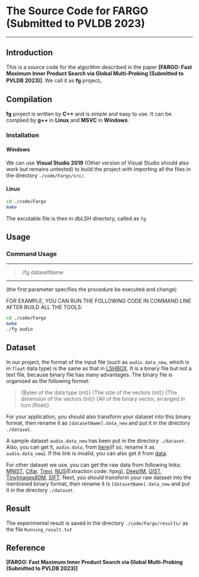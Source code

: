 # The Source Code for FARGO (Submitted to PVLDB 2023)
-----------------------------------------------------------------------------------------------------------------
## Introduction
This is a source code for the algorithm described in the paper **[FARGO: Fast Maximum Inner Product Search via Global Multi-Probing (Submitted to PVLDB 2023)]**. We call it as **fg** project。
## Compilation
**fg** project is written by **C++** and is simple and easy to use. It can be complied by **g++** in **Linux** and **MSVC** in **Windows**.
### Installation
#### Windows
We can use **Visual Studio 2019** (Other version of Visual Studio should also work but remains untested) to build the project with importing all the files in the directory `./code/Fargo/src/`.

#### Linux
```bash
cd ./code/Fargo
make
```
The excutable file is then in dbLSH directory, called as `fg`

## Usage

### Command Usage

-------------------------------------------------------------------
> ./fg datasetName
-------------------------------------------------------------------
(the first parameter specifies the procedure be executed and change)

FOR EXAMPLE, YOU CAN RUN THE FOLLOWING CODE IN COMMAND LINE AFTER BUILD ALL THE TOOLS:

```bash
cd ./code/Fargo
make
./fg audio
```

## Dataset

In our project, the format of the input file (such as `audio.data_new`, which is in `float` data type) is the same as that in [LSHBOX](https://github.com/RSIA-LIESMARS-WHU/LSHBOX). It is a binary file but not a text file, because binary file has many advantages. The binary file is organized as the following format:

>{Bytes of the data type (int)} {The size of the vectors (int)} {The dimension of the vectors (int)} {All of the binary vector, arranged in turn (float)}


For your application, you should also transform your dataset into this binary format, then rename it as `[datasetName].data_new` and put it in the directory `./dataset`.

A sample dataset `audio.data_new` has been put in the directory `./dataset`.
Also, you can get it, `audio.data`, from [here](http://www.cs.princeton.edu/cass/audio.tar.gz)(if so, rename it as `audio.data_new`). If the link is invalid, you can also get it from [data](https://github.com/RSIA-LIESMARS-WHU/LSHBOX-sample-data).

For other dataset we use, you can get the raw data from following links: [MNIST](http://yann.lecun.com/exdb/mnist/index.html), [Cifar](http://www.cs.toronto.edu/~kriz/cifar.html), [Trevi](http://phototour.cs.washington.edu/patches/default.htm), [NUS](https://pan.baidu.com/share/init?surl=kVKfXFx)(Extraction code: hpxg), [Deep1M](https://www.cse.cuhk.edu.hk/systems/hash/gqr/dataset/deep1M.tar.gz), [GIST](http://corpus-texmex.irisa.fr/), [TinyImages80M](https://hyper.ai/tracker/download?torrent=6552), [SIFT](http://corpus-texmex.irisa.fr/). Next, you should transform your raw dataset into the mentioned binary format, then rename it is `[datasetName].data_new` and put it in the directory `./dataset`.


## Result
The experimental result is saved in the directory `./code/Fargo/results/` as the file `Running_result.txt`



## Reference
**[FARGO: Fast Maximum Inner Product Search via Global Multi-Probing (Submitted to PVLDB 2023)]**

